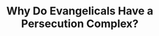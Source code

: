 ---
categories: articles
provider_url: http://www.theatlantic.com
description: Persecution has an allure for many evangelicals. In the Bible, Christians are promised by Saint Paul that they will suffer for Christ, if they love Him (Second Timothy 3:12). But especially in contemporary America, it is not clear what shape that suffering will take.
provider_display: www.theatlantic.com
favicon_url: http://cdn.theatlantic.com/static/front/images/favicon.ico
title: Why Do Evangelicals Have a Persecution Complex?
source: http://www.theatlantic.com/national/archive/2014/08/the-evangelical-persecution-complex/375506/
image: http://cdn.theatlantic.com/static/newsroom/img/mt/2014/08/RTR63LR/lead_large.jpg?n9rdjt
---
